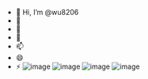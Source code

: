 - 👋 Hi, I’m @wu8206
- 👀 
- 🌱 
- 💞️ 
- 📫 
- 😄 
- ⚡
![image](https://github.com/wu8206/wu8206/assets/160311755/5a5762db-cbc6-4541-ae38-ba5c33339bf0)
![image](https://github.com/wu8206/wu8206/assets/160311755/cb7d9856-7e34-41c6-a437-99240c297929)
![image](https://github.com/wu8206/wu8206/assets/160311755/a1704869-74d0-4891-8e20-ac792fdd6c31)
![image](https://github.com/wu8206/wu8206/assets/160311755/cd946f67-0c03-4aae-ad38-f8da97c0aaf7)

<!---
wu8206/wu8206 is a ✨ special ✨ repository because its `README.md` (this file) appears on your GitHub profile.
You can click the Preview link to take a look at your changes.
--->
